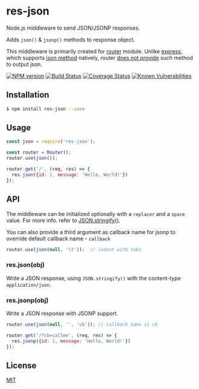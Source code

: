 # res-json

Node.js middleware to send JSON/JSONP responses.

Adds `json()` & `jsonp()` methods to response object.

This middleware is primarily created for [router](https://www.npmjs.com/package/router) module.
Unlike [express](https://www.npmjs.com/package/express), which supports [json method](https://expressjs.com/en/4x/api.html#res.json) natively, router [does not provide](https://github.com/pillarjs/router/issues/39) such method to output json.

[![NPM version](https://img.shields.io/npm/v/res-json.svg?style=flat)](https://www.npmjs.org/package/res-json)
[![Build Status](https://img.shields.io/travis/palanik/res-json.svg?style=flat)](https://travis-ci.org/palanik/res-json)
[![Coverage Status](https://coveralls.io/repos/github/palanik/res-json/badge.svg?branch=master)](https://coveralls.io/github/palanik/res-json?branch=master)
[![Known Vulnerabilities](https://snyk.io/test/github/palanik/res-json/badge.svg)](https://snyk.io/test/github/palanik/res-json)

## Installation
```sh
$ npm install res-json --save
```

## Usage
```js
const json = require('res-json');

const router = Router();
router.use(json());

router.get('/', (req, res) => {
  res.json({id: 1, message: 'Hello, World!'})
});
```

## API
The middleware can be initialized optionally with a `replacer` and a `space` value.
For more info. refer to [JSON.stringify()](https://developer.mozilla.org/en-US/docs/Web/JavaScript/Reference/Global_Objects/JSON/stringify).

You can also provide a third argument as callback name for jsonp to override default callback name - `callback`

```js
router.use(json(null, '\t'));  // indent with tabs
```
### res.json(obj)
Write a JSON response, using `JSON.stringify()` with the content-type `application/json`.

### res.jsonp(obj)
Write a JSON response with JSONP support.

```js
router.use(json(null, '', 'cb')); // callback name is cb

router.get('/?cb=callme', (req, res) => {
  res.jsonp({id: 1, message: 'Hello, World!'})
});
```

## License

  [MIT](LICENSE)
